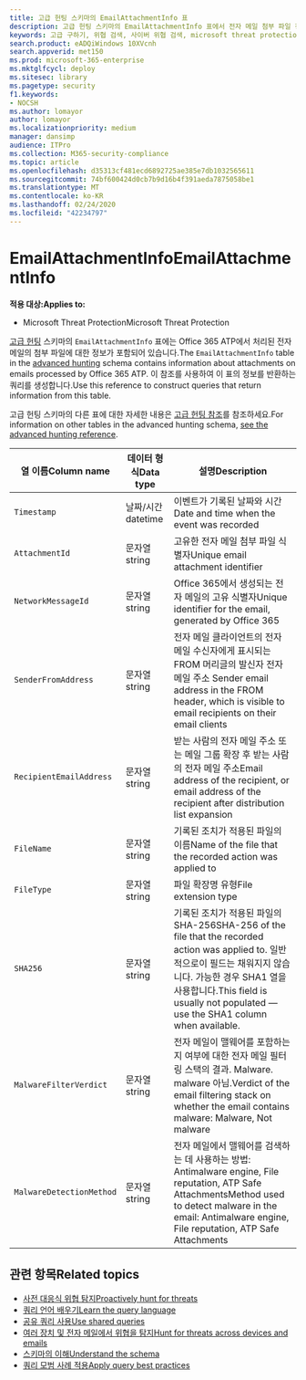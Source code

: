 ```yaml
---
title: 고급 헌팅 스키마의 EmailAttachmentInfo 표
description: 고급 헌팅 스키마의 EmailAttachmentInfo 표에서 전자 메일 첨부 파일 정보에 대해 알아봅니다.
keywords: 고급 구하기, 위협 검색, 사이버 위협 검색, microsoft threat protection, microsoft 365, mtp, m365, 검색, 쿼리, 원격 분석, 스키마 참조, kusto, table, description, EmailAttachmentInfo, network message id, 발신자, 받는 사람, 첨부 파일 id, 첨부 파일 이름, 맬웨어 결과
search.product: eADQiWindows 10XVcnh
search.appverid: met150
ms.prod: microsoft-365-enterprise
ms.mktglfcycl: deploy
ms.sitesec: library
ms.pagetype: security
f1.keywords:
- NOCSH
ms.author: lomayor
author: lomayor
ms.localizationpriority: medium
manager: dansimp
audience: ITPro
ms.collection: M365-security-compliance
ms.topic: article
ms.openlocfilehash: d35313cf481ecd6892725ae385e7db1032565611
ms.sourcegitcommit: 74bf600424d0cb7b9d16b4f391aeda7875058be1
ms.translationtype: MT
ms.contentlocale: ko-KR
ms.lasthandoff: 02/24/2020
ms.locfileid: "42234797"
---
```

# <a name="emailattachmentinfo"></a><span data-ttu-id="c1d3a-104">EmailAttachmentInfo</span><span class="sxs-lookup"><span data-stu-id="c1d3a-104">EmailAttachmentInfo</span></span>

<span data-ttu-id="c1d3a-105">**적용 대상:**</span><span class="sxs-lookup"><span data-stu-id="c1d3a-105">**Applies to:**</span></span>
- <span data-ttu-id="c1d3a-106">Microsoft Threat Protection</span><span class="sxs-lookup"><span data-stu-id="c1d3a-106">Microsoft Threat Protection</span></span>



<span data-ttu-id="c1d3a-107">[고급 헌팅](advanced-hunting-overview.md) 스키마의 `EmailAttachmentInfo` 표에는 Office 365 ATP에서 처리된 전자 메일의 첨부 파일에 대한 정보가 포함되어 있습니다.</span><span class="sxs-lookup"><span data-stu-id="c1d3a-107">The `EmailAttachmentInfo` table in the [advanced hunting](advanced-hunting-overview.md) schema contains information about attachments on emails processed by Office 365 ATP.</span></span> <span data-ttu-id="c1d3a-108">이 참조를 사용하여 이 표의 정보를 반환하는 쿼리를 생성합니다.</span><span class="sxs-lookup"><span data-stu-id="c1d3a-108">Use this reference to construct queries that return information from this table.</span></span>

<span data-ttu-id="c1d3a-109">고급 헌팅 스키마의 다른 표에 대한 자세한 내용은 [고급 헌팅 참조](advanced-hunting-schema-tables.md)를 참조하세요.</span><span class="sxs-lookup"><span data-stu-id="c1d3a-109">For information on other tables in the advanced hunting schema, [see the advanced hunting reference](advanced-hunting-schema-tables.md).</span></span>

| <span data-ttu-id="c1d3a-110">열 이름</span><span class="sxs-lookup"><span data-stu-id="c1d3a-110">Column name</span></span> | <span data-ttu-id="c1d3a-111">데이터 형식</span><span class="sxs-lookup"><span data-stu-id="c1d3a-111">Data type</span></span> | <span data-ttu-id="c1d3a-112">설명</span><span class="sxs-lookup"><span data-stu-id="c1d3a-112">Description</span></span> |
|-------------|-----------|-------------|
| `Timestamp` | <span data-ttu-id="c1d3a-113">날짜/시간</span><span class="sxs-lookup"><span data-stu-id="c1d3a-113">datetime</span></span> | <span data-ttu-id="c1d3a-114">이벤트가 기록된 날짜와 시간</span><span class="sxs-lookup"><span data-stu-id="c1d3a-114">Date and time when the event was recorded</span></span> |
| `AttachmentId` | <span data-ttu-id="c1d3a-115">문자열</span><span class="sxs-lookup"><span data-stu-id="c1d3a-115">string</span></span> | <span data-ttu-id="c1d3a-116">고유한 전자 메일 첨부 파일 식별자</span><span class="sxs-lookup"><span data-stu-id="c1d3a-116">Unique email attachment identifier</span></span> |
| `NetworkMessageId` | <span data-ttu-id="c1d3a-117">문자열</span><span class="sxs-lookup"><span data-stu-id="c1d3a-117">string</span></span> | <span data-ttu-id="c1d3a-118">Office 365에서 생성되는 전자 메일의 고유 식별자</span><span class="sxs-lookup"><span data-stu-id="c1d3a-118">Unique identifier for the email, generated by Office 365</span></span> |
| `SenderFromAddress` | <span data-ttu-id="c1d3a-119">문자열</span><span class="sxs-lookup"><span data-stu-id="c1d3a-119">string</span></span> | <span data-ttu-id="c1d3a-120">전자 메일 클라이언트의 전자 메일 수신자에게 표시되는 FROM 머리글의 발신자 전자 메일 주소 </span><span class="sxs-lookup"><span data-stu-id="c1d3a-120">Sender email address in the FROM header, which is visible to email recipients on their email clients</span></span> |
| `RecipientEmailAddress` | <span data-ttu-id="c1d3a-121">문자열</span><span class="sxs-lookup"><span data-stu-id="c1d3a-121">string</span></span> | <span data-ttu-id="c1d3a-122">받는 사람의 전자 메일 주소 또는 메일 그룹 확장 후 받는 사람의 전자 메일 주소</span><span class="sxs-lookup"><span data-stu-id="c1d3a-122">Email address of the recipient, or email address of the recipient after distribution list expansion</span></span> |
| `FileName` | <span data-ttu-id="c1d3a-123">문자열</span><span class="sxs-lookup"><span data-stu-id="c1d3a-123">string</span></span> | <span data-ttu-id="c1d3a-124">기록된 조치가 적용된 파일의 이름</span><span class="sxs-lookup"><span data-stu-id="c1d3a-124">Name of the file that the recorded action was applied to</span></span> |
| `FileType` | <span data-ttu-id="c1d3a-125">문자열</span><span class="sxs-lookup"><span data-stu-id="c1d3a-125">string</span></span> | <span data-ttu-id="c1d3a-126">파일 확장명 유형</span><span class="sxs-lookup"><span data-stu-id="c1d3a-126">File extension type</span></span> |
| `SHA256` | <span data-ttu-id="c1d3a-127">문자열</span><span class="sxs-lookup"><span data-stu-id="c1d3a-127">string</span></span> | <span data-ttu-id="c1d3a-128">기록된 조치가 적용된 파일의 SHA-256</span><span class="sxs-lookup"><span data-stu-id="c1d3a-128">SHA-256 of the file that the recorded action was applied to.</span></span> <span data-ttu-id="c1d3a-129">일반적으로이 필드는 채워지지 않습니다. 가능한 경우 SHA1 열을 사용합니다.</span><span class="sxs-lookup"><span data-stu-id="c1d3a-129">This field is usually not populated — use the SHA1 column when available.</span></span> |
| `MalwareFilterVerdict` | <span data-ttu-id="c1d3a-130">문자열</span><span class="sxs-lookup"><span data-stu-id="c1d3a-130">string</span></span> | <span data-ttu-id="c1d3a-131">전자 메일이 맬웨어를 포함하는지 여부에 대한 전자 메일 필터링 스택의 결과. Malware. malware 아님.</span><span class="sxs-lookup"><span data-stu-id="c1d3a-131">Verdict of the email filtering stack on whether the email contains malware: Malware, Not malware</span></span> |
| `MalwareDetectionMethod` | <span data-ttu-id="c1d3a-132">문자열</span><span class="sxs-lookup"><span data-stu-id="c1d3a-132">string</span></span> | <span data-ttu-id="c1d3a-133">전자 메일에서 맬웨어를 검색하는 데 사용하는 방법: Antimalware engine, File reputation, ATP Safe Attachments</span><span class="sxs-lookup"><span data-stu-id="c1d3a-133">Method used to detect malware in the email: Antimalware engine, File reputation, ATP Safe Attachments</span></span> |

## <a name="related-topics"></a><span data-ttu-id="c1d3a-134">관련 항목</span><span class="sxs-lookup"><span data-stu-id="c1d3a-134">Related topics</span></span>
- [<span data-ttu-id="c1d3a-135">사전 대응식 위협 탐지</span><span class="sxs-lookup"><span data-stu-id="c1d3a-135">Proactively hunt for threats</span></span>](advanced-hunting-overview.md)
- [<span data-ttu-id="c1d3a-136">쿼리 언어 배우기</span><span class="sxs-lookup"><span data-stu-id="c1d3a-136">Learn the query language</span></span>](advanced-hunting-query-language.md)
- [<span data-ttu-id="c1d3a-137">공유 쿼리 사용</span><span class="sxs-lookup"><span data-stu-id="c1d3a-137">Use shared queries</span></span>](advanced-hunting-shared-queries.md)
- [<span data-ttu-id="c1d3a-138">여러 장치 및 전자 메일에서 위협을 탐지</span><span class="sxs-lookup"><span data-stu-id="c1d3a-138">Hunt for threats across devices and emails</span></span>](advanced-hunting-query-emails-devices.md)
- [<span data-ttu-id="c1d3a-139">스키마의 이해</span><span class="sxs-lookup"><span data-stu-id="c1d3a-139">Understand the schema</span></span>](advanced-hunting-schema-tables.md)
- [<span data-ttu-id="c1d3a-140">쿼리 모범 사례 적용</span><span class="sxs-lookup"><span data-stu-id="c1d3a-140">Apply query best practices</span></span>](advanced-hunting-best-practices.md)
